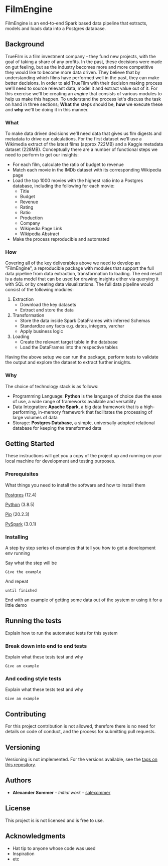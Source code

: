 # FilmEngine

FilmEngine is an end-to-end Spark based data pipeline that extracts, models and loads data into a Postgres database.

## Background
TrueFilm is a film investment company - they fund new projects, with the goal of taking a share of any profits. In the past, these decisions were made on gut feeling, but as the industry becomes more and more competitive they  would like to become more data driven. They believe that by understanding which films have performed well in the past, they can make better decisions. In order to aid TrueFilm with their decision making process we'll need to source relevant data, model it and extract value out of it. For this exercise we'll be creating an *engine* that consists of various modules to help us make this happen. To understand the process let's discuss the task on hand in three sections; **What** the steps should be, **how** we execute these and **why** we'll be doing it in this manner.

### What
To make data driven decisions we'll need data that gives us flm digests and metadata to drive our calculations. For the first dataset we'll use a Wikimedia extract of the latest films (approx 722MB) and a Kaggle metadata dataset (228MB).
Conceptually there are a number of functional steps we need to perform to get our insights:
- For each film, calculate the ratio of budget to revenue
- Match each movie in the IMDb dataset with its corresponding Wikipedia page
- Load the top 1000 movies with the highest ratio into a Postgres database, including the following for each movie:
  - Title
  - Budget
  - Revenue
  - Rating
  - Ratio
  - Production
  - Company
  - Wikipedia Page Link
  - Wikipedia Abstract
- Make the process reproducible and automated
### How
Covering all of the key deliverables above we need to develop an "FilmEngine", a reproducible package with modules that support the full data pipeline from data extraction, transformation to loading. The end result is a data model that can be used for drawing insights either via querying it with SQL or by creating data visualizations.
The full data pipeline would consist of the following modules:
1. Extraction
    - Download the key datasets
    - Extract and store the data
2. Transformation
    - Store the data inside Spark DataFrames with inferred Schemas
    - Standardize any facts e.g. dates, integers, varchar
    - Apply business logic
3. Loading
    - Create the relevant target table in the database
    - Load the DataFrames into the respective tables

Having the above setup we can run the package, perform tests to validate the output and explore the dataset to extract further insights.

### Why
The choice of technology stack is as follows:
- Programming Language: **Python** is the language of choice due the ease of use, a wide range of frameworks available and versatility
- Data Integration: **Apache Spark**, a big data framework that is a high-performing, in-memory framework that facilitates the processing of large volumes of data 
- Storage: **Postgres Database**, a simple, universally adopted relational database for keeping the transformed data

## Getting Started

These instructions will get you a copy of the project up and running on your local machine for development and testing purposes.

### Prerequisites

What things you need to install the software and how to install them

[Postgres](https://www.enterprisedb.com/postgresql-tutorial-resources-training?cid=47) (12.4)

[Python](https://www.python.org/downloads/) (3.8.5)

[Pip](https://pip.pypa.io/en/stable/installing/#) (20.2.3)

[PySpark](https://pypi.org/project/pyspark/) (3.0.1)

### Installing

A step by step series of examples that tell you how to get a development env running

Say what the step will be

```
Give the example
```

And repeat

```
until finished
```

End with an example of getting some data out of the system or using it for a little demo

## Running the tests

Explain how to run the automated tests for this system

### Break down into end to end tests

Explain what these tests test and why

```
Give an example
```

### And coding style tests

Explain what these tests test and why

```
Give an example
```

## Contributing

For this project contribution is not allowed, therefore there is no need for details on code of conduct, and the process for submitting pull requests.

## Versioning

Versioning is not implemented. For the versions available, see the [tags on this repository](https://github.com/your/project/tags). 

## Authors

* **Alexander Sommer** - *Initial work* - [salexommer](https://github.com/salexommer)


## License

This project is is not licensed and is free to use.

## Acknowledgments

* Hat tip to anyone whose code was used
* Inspiration
* etc